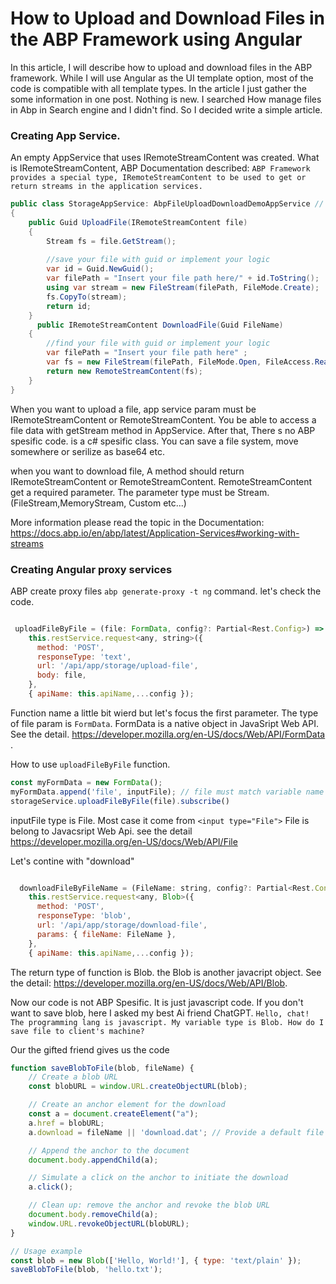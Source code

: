 # How to Upload and Download Files in the ABP Framework using Angular
In this article, I will describe how to upload and download files in the ABP framework. While I will use Angular as the UI template option, most of the code is compatible with all template types. In the article I just gather the some information in one post. Nothing is new. I searched How manage files in Abp in Search engine and I didn't find. So I decided write a simple article. 

### Creating App Service.

An empty AppService that uses IRemoteStreamContent was created. What is  IRemoteStreamContent, ABP Documentation  described: `ABP Framework provides a special type, IRemoteStreamContent to be used to get or return streams in the application services.`  

```csharp
public class StorageAppService: AbpFileUploadDownloadDemoAppService // <- a inherited from ApplicationService. `ProjectName`+'AppService'.
{
    public Guid UploadFile(IRemoteStreamContent file)
    {
        Stream fs = file.GetStream();
        
        //save your file with guid or implement your logic
        var id = Guid.NewGuid();
        var filePath = "Insert your file path here/" + id.ToString();
        using var stream = new FileStream(filePath, FileMode.Create);   
        fs.CopyTo(stream);
        return id;
    }
      public IRemoteStreamContent DownloadFile(Guid FileName)
    {
        //find your file with guid or implement your logic 
        var filePath = "Insert your file path here" ;
        var fs = new FileStream(filePath, FileMode.Open, FileAccess.Read);
        return new RemoteStreamContent(fs);
    }
}
```

When you want to upload a file, app service param must be IRemoteStreamContent or RemoteStreamContent. You be able to access a file data with getStream method in AppService. After that, There s no ABP spesific code. is a  c# spesific class. You can save a file system, move somewhere or serilize as base64 etc. 

when you want to download file, A method should return IRemoteStreamContent or RemoteStreamContent. 
RemoteStreamContent get a required parameter. The parameter type must be Stream. (FileStream,MemoryStream, Custom etc...)

More information please read the topic in the Documentation:  https://docs.abp.io/en/abp/latest/Application-Services#working-with-streams

### Creating Angular proxy services

ABP create proxy files `abp generate-proxy -t ng` command. let's check the code.

```javascript

 uploadFileByFile = (file: FormData, config?: Partial<Rest.Config>) =>
    this.restService.request<any, string>({
      method: 'POST',
      responseType: 'text',
      url: '/api/app/storage/upload-file',
      body: file,
    },
    { apiName: this.apiName,...config });

```
Function name a little bit wierd but let's focus the first parameter. The type of file param is `FormData`. FormData is a native object in JavaSript Web API. See the detail.  https://developer.mozilla.org/en-US/docs/Web/API/FormData . 

How to use `uploadFileByFile` function.

```javascript
const myFormData = new FormData();
myFormData.append('file', inputFile); // file must match variable name in AppService
storageService.uploadFileByFile(file).subscribe()
```
 inputFile type is File. Most case it come from `<input type="File">` File is belong to Javacsript Web Api. see the detail https://developer.mozilla.org/en-US/docs/Web/API/File


Let's contine with "download"

```javascript

  downloadFileByFileName = (FileName: string, config?: Partial<Rest.Config>) =>
    this.restService.request<any, Blob>({
      method: 'POST',
      responseType: 'blob',
      url: '/api/app/storage/download-file',
      params: { fileName: FileName },
    },
    { apiName: this.apiName,...config });

```

The return type of function is Blob. the Blob is another javacript object. See the detail: https://developer.mozilla.org/en-US/docs/Web/API/Blob.

Now our code is not ABP Spesific. It is just javascript code. If you don't want to save blob, here I asked my best Ai friend ChatGPT. `Hello, chat! The programming lang is javascript. My variable type is Blob. How do I save file to client's machine?`   

Our the gifted friend gives us the code
```javascript
function saveBlobToFile(blob, fileName) {
    // Create a blob URL
    const blobURL = window.URL.createObjectURL(blob);

    // Create an anchor element for the download
    const a = document.createElement("a");
    a.href = blobURL;
    a.download = fileName || 'download.dat'; // Provide a default file name if none is provided

    // Append the anchor to the document
    document.body.appendChild(a);

    // Simulate a click on the anchor to initiate the download
    a.click();

    // Clean up: remove the anchor and revoke the blob URL
    document.body.removeChild(a);
    window.URL.revokeObjectURL(blobURL);
}

// Usage example
const blob = new Blob(['Hello, World!'], { type: 'text/plain' });
saveBlobToFile(blob, 'hello.txt');
``` 

